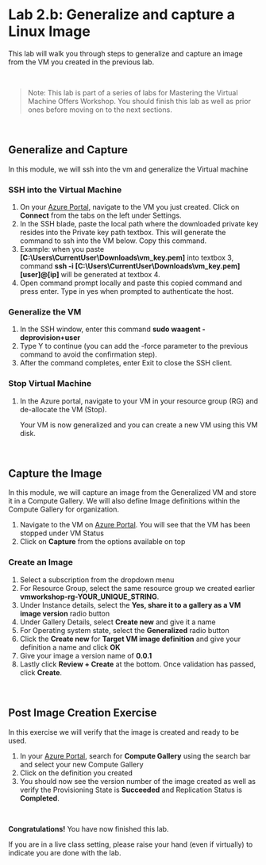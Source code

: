 # Lab 2.b: Generalize and capture a Linux Image

This lab will walk you through steps to generalize and capture an image from the VM you created in the previous lab.

<br />

> Note: This lab is part of a series of labs for Mastering the Virtual Machine Offers Workshop. You should finish this lab as well as prior ones before moving on to the next sections.

<br>

## Generalize and Capture
In this module, we will ssh into the vm and generalize the Virtual machine

### SSH into the Virtual Machine
1. On your [Azure Portal](htps://portal.azure.com/#home), navigate to the VM you just created. Click on **Connect** from the tabs on the left under Settings.
1. In the SSH blade, paste the local path where the downloaded private key resides into the Private key path textbox. This will generate the command to ssh into the VM below. Copy this command.
1. Example: when you paste **[C:\Users\CurrentUser\Downloads\vm_key.pem]** into textbox 3, command **ssh -i [C:\Users\CurrentUser\Downloads\vm_key.pem] [user]@[ip]** will be generated at textbox 4.
1. Open command prompt locally and paste this copied command and press enter. Type in yes when prompted to authenticate the host.

### Generalize the VM
1. In the SSH window, enter this command **sudo waagent -deprovision+user**
1. Type Y to continue (you can add the -force parameter to the previous command to avoid the confirmation step).
1. After the command completes, enter Exit to close the SSH client.

### Stop Virtual Machine
1. In the Azure portal, navigate to your VM in your resource group (RG) and de-allocate the VM (Stop).

    Your VM is now generalized and you can create a new VM using this VM disk.

<br>

## Capture the Image
In this module, we will capture an image from the Generalized VM and store it in a Compute Gallery. We will also define Image definitions within the Compute Gallery for organization.

1. Navigate to the VM on [Azure Portal](https://portal.azure.com). You will see that the VM has been stopped under VM Status
1. Click on **Capture** from the options available on top

### Create an Image

1. Select a subscription from the dropdown menu
1. For Resource Group, select the same resource group we created earlier **vmworkshop-rg-YOUR_UNIQUE_STRING**.
1. Under Instance details, select the **Yes, share it to a gallery as a VM image version** radio button
1. Under Gallery Details, select **Create new** and give it a name
1. For Operating system state, select the **Generalized** radio button
1. Click the **Create new** for **Target VM image definition** and give your definition a name and click **OK**
1. Give your image a version name of **0.0.1** 
1. Lastly click **Review + Create** at the bottom. Once validation has passed, click **Create**.

<br>

## Post Image Creation Exercise
In this exercise we will verify that the image is created and ready to be used.
1. In your [Azure Portal](https://portal.azure.com), search for **Compute Gallery** using the search bar and select your new Compute Gallery
1. Click on the definition you created
1. You should now see the version number of the image created as well as verify the Provisioning State is **Succeeded** and Replication Status is **Completed**.


<br>

**Congratulations!** You have now finished this lab.

If you are in a live class setting, please raise your hand (even if virtually) to indicate you are done with the lab.



